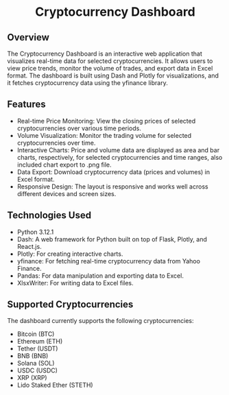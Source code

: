 # <p align="center">Cryptocurrency Dashboard</p>

## Overview
The Cryptocurrency Dashboard is an interactive web application that visualizes real-time data for selected cryptocurrencies. It allows users to view price trends, monitor the volume of trades, and export data in Excel format. The dashboard is built using Dash and Plotly for visualizations, and it fetches cryptocurrency data using the yfinance library.

## Features
- Real-time Price Monitoring: View the closing prices of selected cryptocurrencies over various time periods.
- Volume Visualization: Monitor the trading volume for selected cryptocurrencies over time.
- Interactive Charts: Price and volume data are displayed as area and bar charts, respectively, for selected cryptocurrencies and time ranges, also included chart export to .png file.
- Data Export: Download cryptocurrency data (prices and volumes) in Excel format.
- Responsive Design: The layout is responsive and works well across different devices and screen sizes.

## Technologies Used
- Python 3.12.1
- Dash: A web framework for Python built on top of Flask, Plotly, and React.js.
- Plotly: For creating interactive charts.
- yfinance: For fetching real-time cryptocurrency data from Yahoo Finance.
- Pandas: For data manipulation and exporting data to Excel.
- XlsxWriter: For writing data to Excel files.

## Supported Cryptocurrencies
The dashboard currently supports the following cryptocurrencies:

- Bitcoin (BTC)
- Ethereum (ETH)
- Tether (USDT)
- BNB (BNB)
- Solana (SOL)
- USDC (USDC)
- XRP (XRP)
- Lido Staked Ether (STETH)